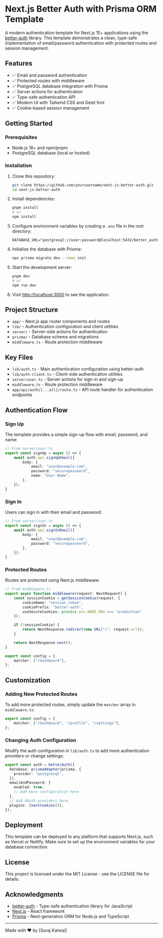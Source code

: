 # Next.js Better Auth with Prisma ORM Template

A modern authentication template for Next.js 15+ applications using the [better-auth](https://better-auth.dev/) library. This template demonstrates a clean, type-safe implementation of email/password authentication with protected routes and session management.

## Features

- ✅ Email and password authentication
- ✅ Protected routes with middleware
- ✅ PostgreSQL database integration with Prisma
- ✅ Server actions for authentication
- ✅ Type-safe authentication API
- ✅ Modern UI with Tailwind CSS and Geist font
- ✅ Cookie-based session management

## Getting Started

### Prerequisites

- Node.js 18+ and npm/pnpm
- PostgreSQL database (local or hosted)

### Installation

1. Clone this repository:
   ```bash
   git clone https://github.com/yourusername/next-js-better-auth.git
   cd next-js-better-auth
   ```

2. Install dependencies:
   ```bash
   pnpm install
   # or
   npm install
   ```

3. Configure environment variables by creating a `.env` file in the root directory:
   ```
   DATABASE_URL="postgresql://user:password@localhost:5432/better_auth_db"
   ```

4. Initialize the database with Prisma:
   ```bash
   npx prisma migrate dev --name init
   ```

5. Start the development server:
   ```bash
   pnpm dev
   # or
   npm run dev
   ```

6. Visit [http://localhost:3000](http://localhost:3000) to see the application.

## Project Structure

- `app/` - Next.js app router components and routes
- `lib/` - Authentication configuration and client utilities
- `server/` - Server-side actions for authentication
- `prisma/` - Database schema and migrations
- `middleware.ts` - Route protection middleware

## Key Files

- `lib/auth.ts` - Main authentication configuration using better-auth
- `lib/auth-client.ts` - Client-side authentication utilities
- `server/user.ts` - Server actions for sign-in and sign-up
- `middleware.ts` - Route protection middleware
- `app/api/auth/[...all]/route.ts` - API route handler for authentication endpoints

## Authentication Flow

### Sign Up
The template provides a simple sign-up flow with email, password, and name:

```typescript
// From server/user.ts
export const signUp = async () => {
    await auth.api.signUpEmail({
        body: {
            email: "user@example.com",
            password: "securepassword",
            name: "User Name",
        },
    });
}
```

### Sign In
Users can sign in with their email and password:

```typescript
// From server/user.ts
export const signIn = async () => {
    await auth.api.signInEmail({
        body: {
            email: "user@example.com",
            password: "securepassword",
        },
    });
}
```

### Protected Routes
Routes are protected using Next.js middleware:

```typescript
// From middleware.ts
export async function middleware(request: NextRequest) {
    const sessionCookie = getSessionCookie(request, {
        cookieName: "session_token",
        cookiePrefix: "better-auth",
        useSecureCookies: process.env.NODE_ENV === "production"
    });

    if (!sessionCookie) {
        return NextResponse.redirect(new URL("/", request.url));
    }

    return NextResponse.next();
}

export const config = {
    matcher: ["/dashboard"],
};
```

## Customization

### Adding New Protected Routes
To add more protected routes, simply update the `matcher` array in `middleware.ts`:

```typescript
export const config = {
    matcher: ["/dashboard", "/profile", "/settings"],
};
```

### Changing Auth Configuration
Modify the auth configuration in `lib/auth.ts` to add more authentication providers or change settings:

```typescript
export const auth = betterAuth({
  database: prismaAdapter(prisma, {
    provider: "postgresql",
  }),
  emailAndPassword: {
    enabled: true, 
    // Add more configuration here
  },
  // Add OAuth providers here
  plugins: [nextCookies()],
});
```

## Deployment

This template can be deployed to any platform that supports Next.js, such as Vercel or Netlify. Make sure to set up the environment variables for your database connection.

## License

This project is licensed under the MIT License - see the LICENSE file for details.

## Acknowledgments

- [better-auth](https://better-auth.dev/) - Type-safe authentication library for JavaScript
- [Next.js](https://nextjs.org/) - React framework
- [Prisma](https://www.prisma.io/) - Next-generation ORM for Node.js and TypeScript

---

Made with ❤️ by [Suraj Katwal]
